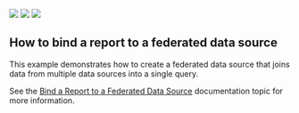 <!-- default badges list -->
![](https://img.shields.io/endpoint?url=https://codecentral.devexpress.com/api/v1/VersionRange/187623907/22.1.3%2B)
[![](https://img.shields.io/badge/Open_in_DevExpress_Support_Center-FF7200?style=flat-square&logo=DevExpress&logoColor=white)](https://supportcenter.devexpress.com/ticket/details/T828707)
[![](https://img.shields.io/badge/📖_How_to_use_DevExpress_Examples-e9f6fc?style=flat-square)](https://docs.devexpress.com/GeneralInformation/403183)
<!-- default badges end -->
## How to bind a report to a federated data source

This example demonstrates how to create a federated data source that joins data from multiple data sources into a single query. 

See the [Bind a Report to a Federated Data Source](https://docs.devexpress.com/XtraReports/400922) documentation topic for more information.
